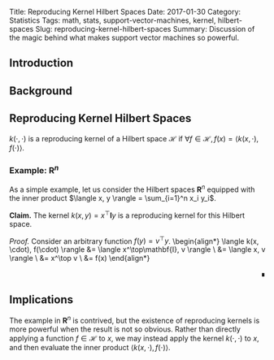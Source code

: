Title: Reproducing Kernel Hilbert Spaces
Date: 2017-01-30
Category: Statistics
Tags: math, stats, support-vector-machines, kernel, hilbert-spaces
Slug: reproducing-kernel-hilbert-spaces
Summary: Discussion of the magic behind what makes support vector machines so powerful.

## Introduction

## Background

## Reproducing Kernel Hilbert Spaces

$k(\cdot, \cdot)$ is a reproducing kernel of a Hilbert space $\mathcal{H}$ if
$\forall f \in \mathcal{H}, f(x) = \langle k(x, \cdot), f(\cdot)\rangle$.

### Example: $\mathbf{R}^n$
As a simple example, let us consider the Hilbert spaces $\mathbf{R}^n$ equipped
with the inner product $\langle x, y \rangle = \sum_{i=1}^n x_i y_i$.

**Claim.** The kernel $k(x, y) = x^\top\mathbf{I}y$ is a reproducing kernel for
this Hilbert space.

*Proof.* Consider an arbitrary function $f(y) = v^\top y$.
\begin{align*}
    \langle k(x, \cdot), f(\cdot) \rangle
    &=  \langle x^\top\mathbf{I}, v \rangle    \\
    &=  \langle x, v \rangle    \\
    &=  x^\top v   \\
    &=  f(x) 
\end{align*}
<div style="text-align: right">&#8718;</div>


## Implications
The example in $\mathbf{R}^n$ is contrived, but the existence of reproducing
kernels is more powerful when the result is not so obvious.  Rather than
directly applying a function $f \in \mathcal{H}$ to $x$, we may instead apply
the kernel $k(\cdot, \cdot)$ to $x$, and then evaluate the inner product
$\langle k(x, \cdot), f(\cdot)\rangle$.


